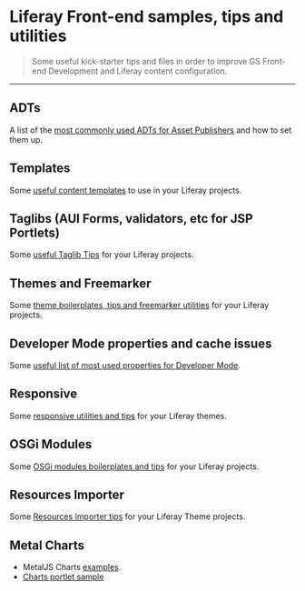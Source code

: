 # Liferay Front-end samples, tips and utilities

> Some useful kick-starter tips and files in order to improve GS Front-end Development and Liferay content configuration.

---

## ADTs

A list of the [most commonly used ADTs for Asset Publishers](adts/) and how to set them up.

## Templates

Some [useful content templates](templates/) to use in your Liferay projects.

## Taglibs (AUI Forms, validators, etc for JSP Portlets)

Some [useful Taglib Tips](taglibs/) for your Liferay projects.

## Themes and Freemarker

Some [theme boilerplates, tips and freemarker utilities](themes/) for your Liferay projects.

## Developer Mode properties and cache issues

Some [useful list of most used properties for Developer Mode](developer-mode/).

## Responsive

Some [responsive utilities and tips](responsive/) for your Liferay themes.

## OSGi Modules

Some [OSGi modules boilerplates and tips](modules/) for your Liferay projects.

## Resources Importer

Some [Resources Importer tips](resources-importer/) for your Liferay Theme projects.

## Metal Charts

* MetalJS Charts [examples](https://hosting-metalcharts.wedeploy.io/).
* [Charts portlet sample](https://github.com/liferay/liferay-portal/blob/master/modules/apps/foundation/frontend-taglib/frontend-taglib-chart-sample-web/src/main/resources/META-INF/resources/view.jsp)

